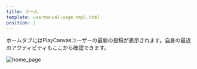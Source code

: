 ```yaml
---
title: ホーム
template: usermanual-page.tmpl.html
position: 1
---
```


ホームタブにはPlayCanvasユーザーの最新の投稿が表示されます。自身の最近のアクティビティもここから確認できます。

![home_page][1]

[1]: /images/platform/home.png "ホーム"

